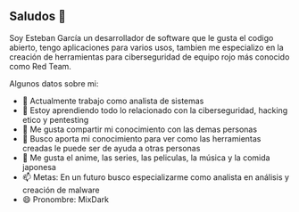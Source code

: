 ## Saludos 👋


Soy Esteban García un desarrollador de software que le gusta el codigo abierto, tengo aplicaciones para varios usos, tambien me especializo en la creación de herramientas para ciberseguridad de equipo rojo más conocido como Red Team.

Algunos datos sobre mi:

- 🔭 Actualmente trabajo como analista de sistemas
- 🌱 Estoy aprendiendo todo lo relacionado con la ciberseguridad, hacking etico y pentesting
- 👯 Me gusta compartir mi conocimiento con las demas personas
- 🤔 Busco aporta mi conocimiento para ver como las herramientas creadas le puede ser de ayuda a otras personas
- 💬 Me gusta el anime, las series, las peliculas, la música y la comida japonesa
- 📫 Metas: En un futuro busco especializarme como analista en análisis y creación de malware
- 😄 Pronombre: MixDark
